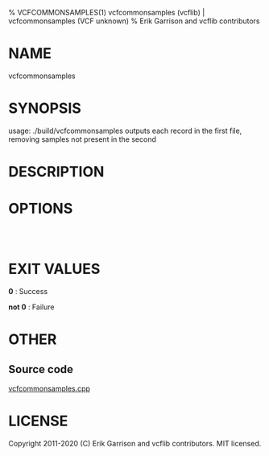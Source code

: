 % VCFCOMMONSAMPLES(1) vcfcommonsamples (vcflib) | vcfcommonsamples (VCF unknown)
% Erik Garrison and vcflib contributors

# NAME

vcfcommonsamples

# SYNOPSIS

usage: ./build/vcfcommonsamples <vcf file> <vcf file> outputs each record in the first file, removing samples not present in the second

# DESCRIPTION



# OPTIONS

```



```



# EXIT VALUES

**0**
: Success

**not 0**
: Failure

# OTHER

## Source code

[vcfcommonsamples.cpp](https://github.com/vcflib/vcflib/blob/master/src/vcfcommonsamples.cpp)

# LICENSE

Copyright 2011-2020 (C) Erik Garrison and vcflib contributors. MIT licensed.

<!--
  Created with ./scripts/bin2md.rb scripts/bin2md-template.erb
-->
